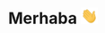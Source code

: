 <h1 align="center">Merhaba <img src="https://raw.githubusercontent.com/ABSphreak/ABSphreak/master/gifs/Hi.gif" width="30px"></h1>
